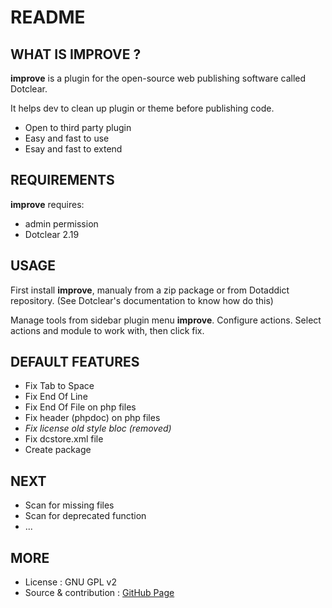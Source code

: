 # README

## WHAT IS IMPROVE ?

**improve** is a plugin for the open-source 
web publishing software called Dotclear.

It helps dev to clean up plugin or theme before publishing code.

 * Open to third party plugin
 * Easy and fast to use
 * Esay and fast to extend

## REQUIREMENTS

**improve** requires: 

  * admin permission
  * Dotclear 2.19

## USAGE

First install **improve**, manualy from a zip package or from 
Dotaddict repository. (See Dotclear's documentation to know how do this)

Manage tools from sidebar plugin menu **improve**.
Configure actions. Select actions and module to work with, then click fix.

## DEFAULT FEATURES

 * Fix Tab to Space
 * Fix End Of Line
 * Fix End Of File on php files
 * Fix header (phpdoc) on php files
 * _Fix license old style bloc (removed)_
 * Fix dcstore.xml file
 * Create package

## NEXT

 * Scan for missing files
 * Scan for deprecated function
 * ...

## MORE

 * License : GNU GPL v2
 * Source & contribution : [GitHub Page](https://github.com/JcDenis/improve)